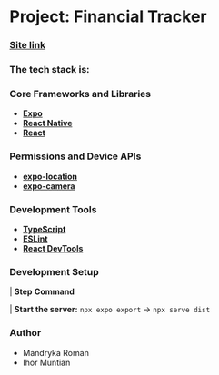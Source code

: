 # Project: Financial Tracker
### [Site link](https://tracker-finansowy.netlify.app/)

### The tech stack is:

### Core Frameworks and Libraries
- **[Expo](https://expo.dev/)**
- **[React Native](https://reactnative.dev/)**
- **[React](https://reactjs.org/)**

### Permissions and Device APIs
- **[expo-location](https://docs.expo.dev/versions/latest/sdk/location/)**
- **[expo-camera](https://docs.expo.dev/versions/latest/sdk/camera/)**

### Development Tools
- **[TypeScript](https://www.typescriptlang.org/)**
- **[ESLint](https://eslint.org/)**
- **[React DevTools](https://reactjs.org/blog/2019/08/15/new-react-devtools.html)**

### Development Setup

| **Step**                                **Command**

| **Start the server:**       `npx expo export` -> `npx serve dist`

### Author

- Mandryka Roman
- Ihor Muntian

